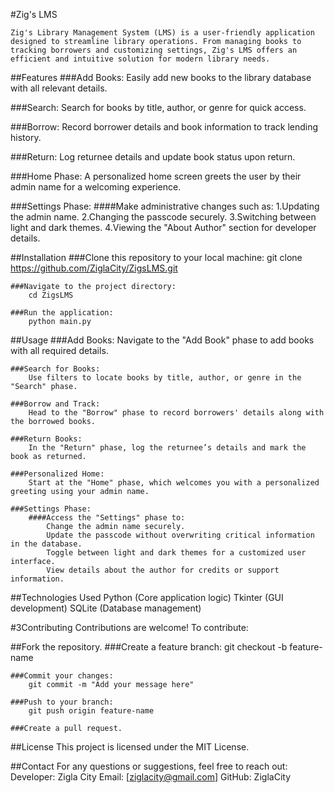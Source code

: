 #Zig's LMS

    Zig's Library Management System (LMS) is a user-friendly application designed to streamline library operations. From managing books to tracking borrowers and customizing settings, Zig's LMS offers an efficient and intuitive solution for modern library needs.

##Features
###Add Books:
    Easily add new books to the library database with all relevant details.

###Search:
    Search for books by title, author, or genre for quick access.

###Borrow:
    Record borrower details and book information to track lending history.

###Return:
    Log returnee details and update book status upon return.

###Home Phase:
    A personalized home screen greets the user by their admin name for a welcoming experience.

###Settings Phase:
    ####Make administrative changes such as:
        1.Updating the admin name.
        2.Changing the passcode securely.
        3.Switching between light and dark themes.
        4.Viewing the "About Author" section for developer details.


##Installation
    ###Clone this repository to your local machine:
        git clone https://github.com/ZiglaCity/ZigsLMS.git 

    ###Navigate to the project directory:
        cd ZigsLMS   

    ###Run the application:
        python main.py  


##Usage
    ###Add Books:
        Navigate to the "Add Book" phase to add books with all required details.

    ###Search for Books:
        Use filters to locate books by title, author, or genre in the "Search" phase.

    ###Borrow and Track:
        Head to the "Borrow" phase to record borrowers' details along with the borrowed books.

    ###Return Books:
        In the "Return" phase, log the returnee’s details and mark the book as returned.

    ###Personalized Home:
        Start at the "Home" phase, which welcomes you with a personalized greeting using your admin name.

    ###Settings Phase:
        ####Access the "Settings" phase to:
            Change the admin name securely.
            Update the passcode without overwriting critical information in the database.
            Toggle between light and dark themes for a customized user interface.
            View details about the author for credits or support information.


##Technologies Used
    Python (Core application logic)
    Tkinter (GUI development)
    SQLite (Database management)


#3Contributing
Contributions are welcome! To contribute:

##Fork the repository.
    ###Create a feature branch:
        git checkout -b feature-name  

    ###Commit your changes:
        git commit -m "Add your message here" 

    ###Push to your branch:
        git push origin feature-name  

    ###Create a pull request.


##License
    This project is licensed under the MIT License.


##Contact
    For any questions or suggestions, feel free to reach out:
    Developer: Zigla City
    Email: [ziglacity@gmail.com]
    GitHub: ZiglaCity